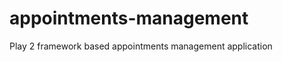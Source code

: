 appointments-management
=======================

Play 2 framework based appointments management application
